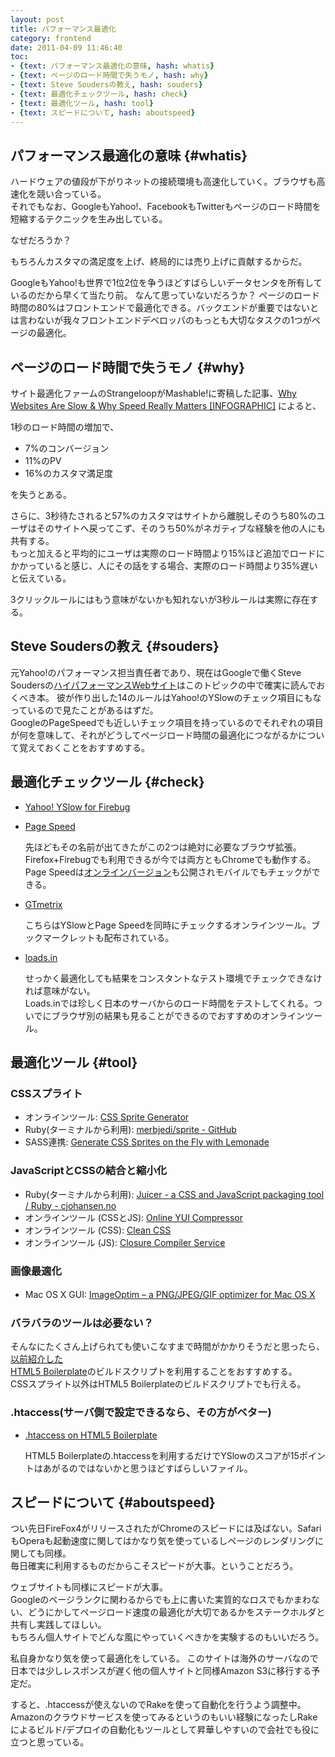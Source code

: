 ```yaml
---
layout: post
title: パフォーマンス最適化
category: frontend
date: 2011-04-09 11:46:40
toc:
- {text: パフォーマンス最適化の意味, hash: whatis}
- {text: ページのロード時間で失うモノ, hash: why}
- {text: Steve Soudersの教え, hash: souders}
- {text: 最適化チェックツール, hash: check}
- {text: 最適化ツール, hash: tool}
- {text: スピードについて, hash: aboutspeed}
---
```


## パフォーマンス最適化の意味 {#whatis}

ハードウェアの値段が下がりネットの接続環境も高速化していく。ブラウザも高速化を競い合っている。  
それでもなお、GoogleもYahoo!、FacebookもTwitterもページのロード時間を短縮するテクニックを生み出している。

なぜだろうか？

もちろんカスタマの満足度を上げ、終局的には売り上げに貢献するからだ。

GoogleもYahoo!も世界で1位2位を争うほどすばらしいデータセンタを所有しているのだから早くて当たり前。
なんて思っていないだろうか？
ページのロード時間の80%はフロントエンドで最適化できる。バックエンドが重要ではないとは言わないが我々フロントエンドデベロッパのもっとも大切なタスクの1つがページの最適化。

## ページのロード時間で失うモノ {#why}

サイト最適化ファームのStrangeloopがMashable!に寄稿した記事、[Why Websites Are Slow &amp; Why Speed Really Matters [INFOGRAPHIC]](http://mashable.com/2011/04/06/site-speed/)
によると、  

1秒のロード時間の増加で、

- 7%のコンバージョン
- 11%のPV
- 16%のカスタマ満足度

を失うとある。  

さらに、3秒待たされると57%のカスタマはサイトから離脱しそのうち80%のユーザはそのサイトへ戻ってこず、そのうち50%がネガティブな経験を他の人にも共有する。  
もっと加えると平均的にユーザは実際のロード時間より15%ほど追加でロードにかかっていると感じ、人にその話をする場合、実際のロード時間より35%遅いと伝えている。

3クリックルールにはもう意味がないかも知れないが3秒ルールは実際に存在する。  

## Steve Soudersの教え {#souders}

元Yahoo!のパフォーマンス担当責任者であり、現在はGoogleで働くSteve Soudersの[ハイパフォーマンスWebサイト](http://www.oreilly.co.jp/books/9784873113616/)はこのトピックの中で確実に読んでおくべき本。
彼が作り出した14のルールはYahoo!のYSlowのチェック項目にもなっているので見たことがあるはずだ。  
GoogleのPageSpeedでも近しいチェック項目を持っているのでそれぞれの項目が何を意味して、それがどうしてページロード時間の最適化につながるかについて覚えておくことをおすすめする。

## 最適化チェックツール {#check}

- [Yahoo! YSlow for Firebug](http://developer.yahoo.com/yslow/)
- [Page Speed](http://code.google.com/speed/page-speed/)

  先ほどもその名前が出てきたがこの2つは絶対に必要なブラウザ拡張。Firefox+Firebugでも利用できるが今では両方ともChromeでも動作する。Page
  Speedは[オンラインバージョン](http://pagespeed.googlelabs.com/)も公開されモバイルでもチェックができる。

 - [GTmetrix](http://gtmetrix.com/)

   こちらはYSlowとPage Speedを同時にチェックするオンラインツール。ブックマークレットも配布されている。

 - [loads.in](http://loads.in/)

   せっかく最適化しても結果をコンスタントなテスト環境でチェックできなければ意味がない。  
   Loads.inでは珍しく日本のサーバからのロード時間をテストしてくれる。ついでにブラウザ別の結果も見ることができるのでおすすめのオンラインツール。

## 最適化ツール {#tool}

### CSSスプライト

- オンラインツール: [CSS Sprite Generator](http://spritegen.website-performance.org/)
- Ruby(ターミナルから利用): [merbjedi/sprite - GitHub](https://github.com/merbjedi/sprite)
- SASS連携: [Generate CSS Sprites on the Fly with Lemonade](http://www.hagenburger.net/BLOG/Lemonade-CSS-Sprites-for-Sass-Compass.html)

### JavaScriptとCSSの結合と縮小化

- Ruby(ターミナルから利用): [Juicer - a CSS and JavaScript packaging tool / Ruby - cjohansen.no](http://cjohansen.no/en/ruby/juicer_a_css_and_javascript_packaging_tool)
- オンラインツール (CSSとJS): [Online YUI Compressor](http://www.refresh-sf.com/yui/)
- オンラインツール (CSS): [Clean CSS](http://www.cleancss.com/)
- オンラインツール (JS): [Closure Compiler Service](http://closure-compiler.appspot.com/home)

### 画像最適化

- Mac OS X GUI: [ImageOptim – a PNG/JPEG/GIF optimizer for Mac OS X](http://imageoptim.pornel.net/)
　
### バラバラのツールは必要ない？

そんなにたくさん上げられても使いこなすまで時間がかかりそうだと思ったら、 
[以前紹介した](http://css.studiomohawk.com/tool/2011/03/15/html5boilerplate/)  
[HTML5
Boilerplate](http://html5boilerplate.com/)のビルドスクリプトを利用することをおすすめする。  
CSSスプライト以外はHTML5 Boilerplateのビルドスクリプトでも行える。

### .htaccess(サーバ側で設定できるなら、その方がベター)

- [.htaccess on HTML5 Boilerplate](https://github.com/paulirish/html5-boilerplate/blob/master/.htaccess)

  HTML5
  Boilerplateの.htaccessを利用するだけでYSlowのスコアが15ポイントはあがるのではないかと思うほどすばらしいファイル。

## スピードについて {#aboutspeed}

つい先日FireFox4がリリースされたがChromeのスピードには及ばない。SafariもOperaも起動速度に関してはかなり気を使っているしページのレンダリングに関しても同様。  
毎日確実に利用するものだからこそスピードが大事。ということだろう。  

ウェブサイトも同様にスピードが大事。  
Googleのページランクに関わるからでも上に書いた実質的なロスでもかまわない、どうにかしてページロード速度の最適化が大切であるかをステークホルダと共有し実践してほしい。  
もちろん個人サイトでどんな風にやっていくべきかを実験するのもいいだろう。

私自身かなり気を使って最適化をしている。
このサイトは海外のサーバなので日本では少しレスポンスが遅く他の個人サイトと同様Amazon S3に移行する予定だ。  

すると、.htaccessが使えないのでRakeを使って自動化を行うよう調整中。
Amazonのクラウドサービスを使ってみるというのもいい経験になったしRakeによるビルド/デプロイの自動化もツールとして昇華しやすいので会社でも役に立つと思っている。
